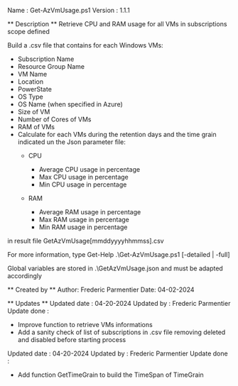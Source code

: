 Name    : Get-AzVmUsage.ps1
Version : 1.1.1

** Description **
Retrieve CPU and RAM usage for all VMs in subscriptions scope defined

Build a .csv file that contains for each Windows VMs:
  - Subscription Name
  - Resource Group Name
  - VM Name
  - Location
  - PowerState
  - OS Type
  - OS Name (when specified in Azure)
  - Size of VM
  - Number of Cores of VMs
  - RAM of VMs
  - Calculate for each VMs during the retention days and the time grain indicated un the Json parameter file:
    - CPU 
      + Average CPU usage in percentage
      + Max CPU usage in percentage
      + Min CPU usage in percentage
  
    - RAM
      + Average RAM usage in percentage
      + Max RAM usage in percentage
      + Min RAM usage in percentage

in result file GetAzVmUsage[mmddyyyyhhmmss].csv
  
For more information, type Get-Help .\Get-AzVmUsage.ps1 [-detailed | -full]

Global variables are stored in .\GetAzVmUsage.json and must be adapted accordingly

** Created by **
Author: Frederic Parmentier
Date: 04-02-2024

** Updates **
Updated date  : 04-20-2024
Updated by    : Frederic Parmentier
Update done   :
 - Improve function to retrieve VMs informations
 - Add a sanity check of list of subscriptions in .csv file removing deleted and disabled before starting process

Updated date  : 04-20-2024
Updated by    : Frederic Parmentier
Update done   :
 - Add function GetTimeGrain to build the TimeSpan of TimeGrain